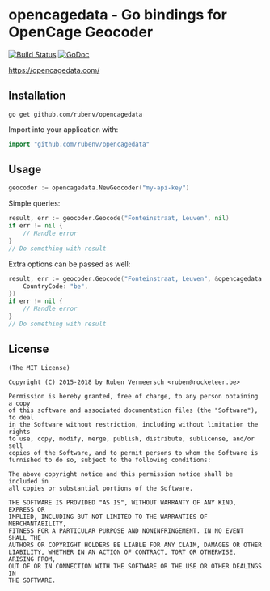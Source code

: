 # opencagedata - Go bindings for OpenCage Geocoder

[![Build Status](https://travis-ci.org/rubenv/opencagedata.svg?branch=master)](https://travis-ci.org/rubenv/opencagedata) [![GoDoc](https://godoc.org/github.com/rubenv/opencagedata?status.png)](https://godoc.org/github.com/rubenv/opencagedata)

https://opencagedata.com/

## Installation
```
go get github.com/rubenv/opencagedata
```

Import into your application with:

```go
import "github.com/rubenv/opencagedata"
```

## Usage

```go
geocoder := opencagedata.NewGeocoder("my-api-key")
```

Simple queries:
```go
result, err := geocoder.Geocode("Fonteinstraat, Leuven", nil)
if err != nil {
    // Handle error
}
// Do something with result
```

Extra options can be passed as well:
```go
result, err := geocoder.Geocode("Fonteinstraat, Leuven", &opencagedata.GeocodeParams{
    CountryCode: "be",
})
if err != nil {
    // Handle error
}
// Do something with result
```

## License

    (The MIT License)

    Copyright (C) 2015-2018 by Ruben Vermeersch <ruben@rocketeer.be>

    Permission is hereby granted, free of charge, to any person obtaining a copy
    of this software and associated documentation files (the "Software"), to deal
    in the Software without restriction, including without limitation the rights
    to use, copy, modify, merge, publish, distribute, sublicense, and/or sell
    copies of the Software, and to permit persons to whom the Software is
    furnished to do so, subject to the following conditions:

    The above copyright notice and this permission notice shall be included in
    all copies or substantial portions of the Software.

    THE SOFTWARE IS PROVIDED "AS IS", WITHOUT WARRANTY OF ANY KIND, EXPRESS OR
    IMPLIED, INCLUDING BUT NOT LIMITED TO THE WARRANTIES OF MERCHANTABILITY,
    FITNESS FOR A PARTICULAR PURPOSE AND NONINFRINGEMENT. IN NO EVENT SHALL THE
    AUTHORS OR COPYRIGHT HOLDERS BE LIABLE FOR ANY CLAIM, DAMAGES OR OTHER
    LIABILITY, WHETHER IN AN ACTION OF CONTRACT, TORT OR OTHERWISE, ARISING FROM,
    OUT OF OR IN CONNECTION WITH THE SOFTWARE OR THE USE OR OTHER DEALINGS IN
    THE SOFTWARE.
